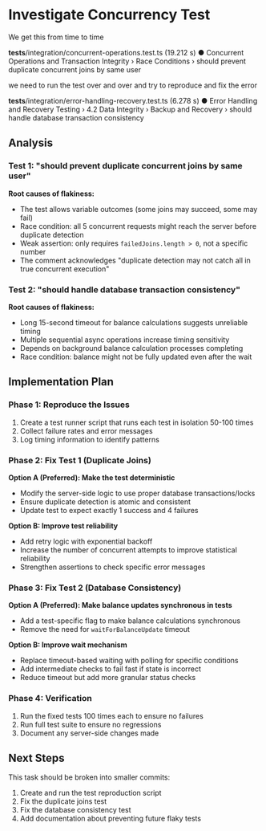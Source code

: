 # Investigate Concurrency Test

We get this from time to time

__tests__/integration/concurrent-operations.test.ts (19.212 s)
  ● Concurrent Operations and Transaction Integrity › Race Conditions › should prevent duplicate concurrent joins by same user


we need to run the test over and over and try to reproduce and fix the error

__tests__/integration/error-handling-recovery.test.ts (6.278 s)
  ● Error Handling and Recovery Testing › 4.2 Data Integrity › Backup and Recovery › should handle database transaction consistency

## Analysis

### Test 1: "should prevent duplicate concurrent joins by same user"
**Root causes of flakiness:**
- The test allows variable outcomes (some joins may succeed, some may fail)
- Race condition: all 5 concurrent requests might reach the server before duplicate detection
- Weak assertion: only requires `failedJoins.length > 0`, not a specific number
- The comment acknowledges "duplicate detection may not catch all in true concurrent execution"

### Test 2: "should handle database transaction consistency"
**Root causes of flakiness:**
- Long 15-second timeout for balance calculations suggests unreliable timing
- Multiple sequential async operations increase timing sensitivity
- Depends on background balance calculation processes completing
- Race condition: balance might not be fully updated even after the wait

## Implementation Plan

### Phase 1: Reproduce the Issues
1. Create a test runner script that runs each test in isolation 50-100 times
2. Collect failure rates and error messages
3. Log timing information to identify patterns

### Phase 2: Fix Test 1 (Duplicate Joins)
**Option A (Preferred): Make the test deterministic**
- Modify the server-side logic to use proper database transactions/locks
- Ensure duplicate detection is atomic and consistent
- Update test to expect exactly 1 success and 4 failures

**Option B: Improve test reliability**
- Add retry logic with exponential backoff
- Increase the number of concurrent attempts to improve statistical reliability
- Strengthen assertions to check specific error messages

### Phase 3: Fix Test 2 (Database Consistency)
**Option A (Preferred): Make balance updates synchronous in tests**
- Add a test-specific flag to make balance calculations synchronous
- Remove the need for `waitForBalanceUpdate` timeout

**Option B: Improve wait mechanism**
- Replace timeout-based waiting with polling for specific conditions
- Add intermediate checks to fail fast if state is incorrect
- Reduce timeout but add more granular status checks

### Phase 4: Verification
1. Run the fixed tests 100 times each to ensure no failures
2. Run full test suite to ensure no regressions
3. Document any server-side changes made

## Next Steps
This task should be broken into smaller commits:
1. Create and run the test reproduction script
2. Fix the duplicate joins test
3. Fix the database consistency test
4. Add documentation about preventing future flaky tests
